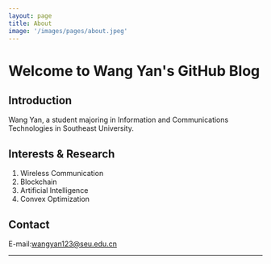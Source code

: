 ```yaml
---
layout: page
title: About
image: '/images/pages/about.jpeg'
---
```


# Welcome to Wang Yan's GitHub Blog


## Introduction
Wang Yan, a student majoring in Information and Communications Technologies in Southeast University.


## Interests & Research

1. Wireless Communication
2. Blockchain
3. Artificial Intelligence
4. Convex Optimization

## Contact
E-mail:wangyan123@seu.edu.cn

<hr>



